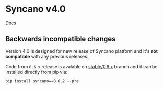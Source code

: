 # Syncano v4.0

[Docs](http://syncano.github.io/syncano-python/)


## Backwards incompatible changes

Version 4.0 is designed for new release of Syncano platform and
it's **not compatible** with any previous releases.

Code from `0.6.x` release is avalable on [stable/0.6.x](https://github.com/Syncano/syncano-python/tree/stable/0.6.x) branch
and it can be installed directly from pip via:

```
pip install syncano==0.6.2 --pre
```